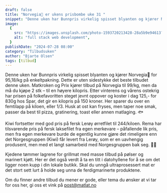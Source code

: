 ```yaml
---
draft: false
title: "Norvegia🧀 er ukens prisbombe uke 31 "
snippet: "Denne uken har Bunnpris virkelig spisset blyanten og kjører Norvegia🧀 for 95,18/kg på enkeltpakning. Dette er uten sidestykke det beste tilbudet denne uken."
image:
  {
    src: "https://images.unsplash.com/photo-1593720213428-28a5b9e94613?&fit=crop&w=430&h=240",
    alt: "full stack web development",
  }
publishDate: "2024-07-28 08:00"
category: "Tilbudsuken"
author: "Bjarte Olsen"
tags: [tilbud]
---
```


Denne uken har Bunnpris virkelig spisset blyanten og kjører Norvegia🧀 for 95,18/kg på enkeltpakning. Dette er uten sidestykke det beste tilbudet denne uken. Matkroken og Prix kjører tilbud på Norvegia til 99/kg, men da må du kjøpe 2 stk – til en høyere kilopris. Etter vinterens og vårens ostekrig har prisen på folkefavoritten steget jevnt oppover og koster i dag 125,- for 830g hos Spar, det gir en kilopris på 150 kroner. Her sparer du over en femtilapp på kiloen, eller 1/3. Husk at ost kan fryses, men taper noe smak, passer da best til pizza, gratinering, toast eller annen matlaging.
🐟

Kiwi fortsetter med god pris på fersk Lerøy ørretfilet til 244/kiloen. Rema har tilsvarende pris på fersk laksefilet fra egen merkevare – påfallende lik pris, men fra egen merkevare burde de egentlig kunne gjøre det rimeligere enn det Norgesgruppen (Kiwi) får levert fra Lerøy, som er en uavhengig produsent, men med et langt samarbeid med Norgesgruppen bak seg.
🌭🥩

Kjedene tømmer lagrene for grillmat med masse tilbud på pølser og marinert kjøtt. Her er det også verdt å ta en titt i datohyllene for å se om det ligger noen kupp i din lokale butikk. Skal du unngå ultraprosessert mat er det stort sett lurt å holde seg unna de ferdigmarinerte produktene.

Om du finner andre tilbud du mener er gode, eller tema du ønsker at vi tar for oss her, gi oss et vink på post@matlat.no
